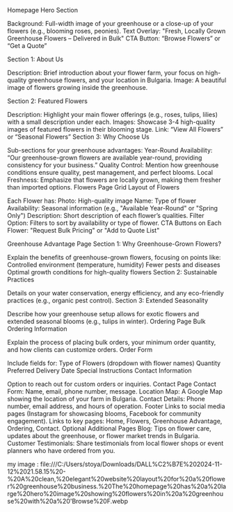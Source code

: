 Homepage
Hero Section

Background: Full-width image of your greenhouse or a close-up of your flowers (e.g., blooming roses, peonies).
Text Overlay: "Fresh, Locally Grown Greenhouse Flowers – Delivered in Bulk"
CTA Button: “Browse Flowers” or “Get a Quote”

Section 1: About Us

Description: Brief introduction about your flower farm, your focus on high-quality greenhouse flowers, and your location in Bulgaria.
Image: A beautiful image of flowers growing inside the greenhouse.

Section 2: Featured Flowers

Description: Highlight your main flower offerings (e.g., roses, tulips, lilies) with a small description under each.
Images: Showcase 3-4 high-quality images of featured flowers in their blooming stage.
Link: “View All Flowers” or “Seasonal Flowers”
Section 3: Why Choose Us

Sub-sections for your greenhouse advantages:
Year-Round Availability: “Our greenhouse-grown flowers are available year-round, providing consistency for your business.”
Quality Control: Mention how greenhouse conditions ensure quality, pest management, and perfect blooms.
Local Freshness: Emphasize that flowers are locally grown, making them fresher than imported options.
Flowers Page
Grid Layout of Flowers

Each Flower has:
Photo: High-quality image
Name: Type of flower
Availability: Seasonal information (e.g., "Available Year-Round" or "Spring Only")
Description: Short description of each flower’s qualities.
Filter Option: Filters to sort by availability or type of flower.
CTA Buttons on Each Flower: "Request Bulk Pricing" or "Add to Quote List"

Greenhouse Advantage Page
Section 1: Why Greenhouse-Grown Flowers?

Explain the benefits of greenhouse-grown flowers, focusing on points like:
Controlled environment (temperature, humidity)
Fewer pests and diseases
Optimal growth conditions for high-quality flowers
Section 2: Sustainable Practices

Details on your water conservation, energy efficiency, and any eco-friendly practices (e.g., organic pest control).
Section 3: Extended Seasonality

Describe how your greenhouse setup allows for exotic flowers and extended seasonal blooms (e.g., tulips in winter).
Ordering Page
Bulk Ordering Information

Explain the process of placing bulk orders, your minimum order quantity, and how clients can customize orders.
Order Form

Include fields for:
Type of Flowers (dropdown with flower names)
Quantity
Preferred Delivery Date
Special Instructions
Contact Information

Option to reach out for custom orders or inquiries.
Contact Page
Contact Form: Name, email, phone number, message.
Location Map: A Google Map showing the location of your farm in Bulgaria.
Contact Details: Phone number, email address, and hours of operation.
Footer
Links to social media pages (Instagram for showcasing blooms, Facebook for community engagement).
Links to key pages: Home, Flowers, Greenhouse Advantage, Ordering, Contact.
Optional Additional Pages
Blog: Tips on flower care, updates about the greenhouse, or flower market trends in Bulgaria.
Customer Testimonials: Share testimonials from local flower shops or event planners who have ordered from you.

my image :
file:///C:/Users/stoya/Downloads/DALL%C2%B7E%202024-11-12%2021.58.15%20-%20A%20clean,%20elegant%20website%20layout%20for%20a%20flower%20greenhouse%20business.%20The%20homepage%20has%20a%20large%20hero%20image%20showing%20flowers%20in%20a%20greenhouse%20with%20a%20'Browse%20F.webp
